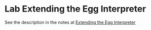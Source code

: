 # Lab Extending the Egg Interpreter

See the description in the notes at [Extending the Egg Interpreter](https://ull-esit-gradoii-pl.github.io/practicas/extended-egg-interpreter.html)